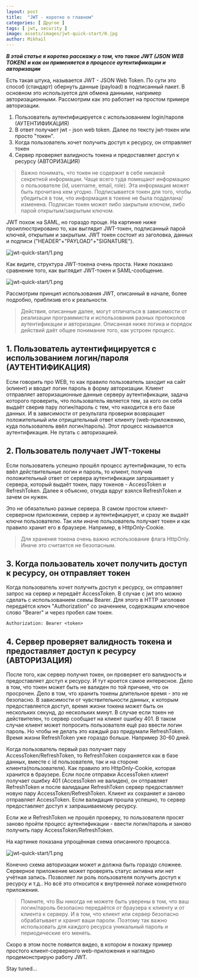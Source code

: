 ```yaml
---
layout: post
title:  "JWT - коротко о главном"
categories: [ Другое ]
tags: [ jwt, security ]
image: assets/images/jwt-quick-start/0.jpg
author: Mikhail
---
```


***В этой статье я коротко расскажу о том, что такое JWT (JSON WEB TOKEN) и как он применяется в процессе аутентификации и авторизации***

Есть такая штука, называется JWT - JSON Web Token. По сути это способ (стандарт) обернуть данные (payload) в подписанный пакет. В основном это используется для обмена данными, например авторизационными. Рассмотрим как это работает на простом примере авторизации.

1. Пользователь аутентифицируется с использованием login/пароля (АУТЕНТИФИКАЦИЯ)
2. В ответ получает jwt - json web token. Далее по тексту jwt-токен или просто "токен".
3. Когда пользователь хочет получить доступ к ресурсу, он отправляет токен
4. Сервер проверяет валидность токена и предоставляет доступ к ресурсу (АВТОРИЗАЦИЯ)

>Важно понимать, что токен не содержит в себе никакой секретной информации. Чаще всего туда помещают информацию о пользователе (id, username, email, role). Эта информация может быть прочитана кем угодно. Подписывается токен для того, чтобы убедиться в том, что информация в токене не была подделана/изменена. Подписан токен может либо закрытым ключом, либо парой открытым/закрытым ключом.

JWT похож на SAML, но гораздо проще. На картинке ниже проиллюстрировано  то, как выглядит JWT-токен, подписанный парой ключей, открытым и закрытым. JWT токен состоит из заголовка, данных и подписи ("HEADER"+"PAYLOAD"+"SIGNATURE").

![jwt-quick-start/1.png](/assets/images/jwt-quick-start/1.png)

Как видите, структура JWT-токена очень проста. Ниже показано сравнение того, как выглядит JWT-токен и SAML-сообщение.

![jwt-quick-start/1.png](/assets/images/jwt-quick-start/2.png)

Рассмотрим принцип использования JWT, описанный в начале, более подробно, приблизив его к реальности. 

>Действия, описанные далее, могут отличаться в зависимости от реализации программиста и использования разных протоколов аутентификации и авторизации. Описанная ниже логика и порядок действий даёт общее понимание того, как устроен процесс.

## 1. Пользователь аутентифицируется  с использованием логин/пароля (АУТЕНТИФИКАЦИЯ)

Если говорить про WEB, то как правило пользователь заходит на сайт (клиент) и вводит логин пароль в форму авторизации. Клиент отправляет авторизационные данные серверу аутентификации, задача которого проверить, что пользователь является тем, за кого он себя выдаёт сверив пару логин/пароль с тем, что находится в его базе данных. И в зависимости от результата проверки возвращает положительный или отрицательный ответ клиенту (web-приложению, куда пользователь ввёл логин/пароль). Этот процесс называется аутентификация. Не путать с авторизацией.

## 2. Пользователь получает JWT-токены

Если пользователь успешно прошёл процесс аутентификации, то есть ввёл действительные логин и пароль, то клиент, получив положительный ответ от сервера аутентификации запрашивает у сервера, который выдаёт токен, пару токенов - AccessToken и RefreshToken. Далее я объясню, откуда вдруг взялся RefreshToken и зачем он нужен.

Это не обязательно разные сервера. В самом простом клиент-серверном приложении, сервер и аутентифицирует, и сразу же выдаёт ключи пользователю. Так или иначе пользователь получает токен и как правило хранит его в браузере. Например, в HttpOnly-Cookie. 

>Для хранения токена очень важно использование флага HttpOnly. Иначе это считается не безопасным.

## 3. Когда пользователь хочет получить доступ к ресурсу, он отправляет токен

Когда пользователь хочет получить доступ к ресурсу, он отправляет запрос на сервер и передаёт AccessToken. В случае с jwt это можно сделать с использованием схемы Bearer. Для этого в HTTP заголовке передаётся ключ "Authorization" со значением, содержащим ключевое слово "Bearer" и через пробел сам токен.

```
Authorization: Bearer <token>
```

## 4. Сервер проверяет валидность токена и предоставляет доступ к ресурсу (АВТОРИЗАЦИЯ)

После того, как сервер получил токен, он проверяет его валидность и предоставляет доступ к ресурсу. И тут кроется самое интересное. Дело в том, что токен может быть не валиден по той причине, что он просрочен. Дело в том, что хранить токены длительное время - это не безопасно. В зависимости от чувствительности данных, к которым предоставляется доступ, время жизни токена может быть он нескольких секунд, до нескольких минут. В случае если токен не действителен, то сервер сообщает на клиент ошибку 401. В таком случае клиент может попросить пользователя ещё раз ввести логин пароль. Но чтобы не делать это каждый раз придумали RefreshToken. Время жизни RefreshToken уже гораздо больше. Например 30-60 дней.

Когда пользователь первый раз получает пару AccessToken/RefreshToken, то RefreshToken сохраняется как в базе данных, вместе с id пользователя, так и на стороне клиента(пользователя). Как правило это HttpOnly-Cookie, которая хранится в браузере. Если после отправки AccessToken клиент получает ошибку 401 (AccessToken не валиден), он отправляет RefreshToken и после валидации RefreshToken сервер предоставляет новую пару AccessToken/RefreshToken. Клиент их сохраняет и заново отправляет AccessToken. Если валидация прошла успешно, то сервер предоставляет доступ к запрашиваемому ресурсу.

Если же и RefreshToken не прошёл проверку, то пользователя просят заново пройти процесс аутентификации - ввести логин/пароль и заново получить пару AccessToken/RefreshToken.

На картинке показана упрощённая схема описанного процесса.

![jwt-quick-start/1.png](/assets/images/jwt-quick-start/3.png)

Конечно схема авторизации может и должна быть гораздо сложнее. Серверное приложение может проверять статус активна или нет учётная запись. Позволяет ли роль пользователя получить доступ к ресурсу и т.д.. Но всё это относится к внутренней логике конкретного приложения.

>Помните, что Вы никогда не можете быть уверены в том, что ваш логин/пароль безопасно передаётся от браузера к клиенту и от клиента к серверу. И в том, что клиент или сервер безопасно обрабатывает и хранит ваши пароли. Поэтому так важно использовать для каждого ресурса уникальный пароль и периодические его менять.

Скоро в этом посте появится видео, в котором я покажу пример простого клиент-серверного web-приложения и наглядно продемонстрирую работу JWT. 

Stay tuned...